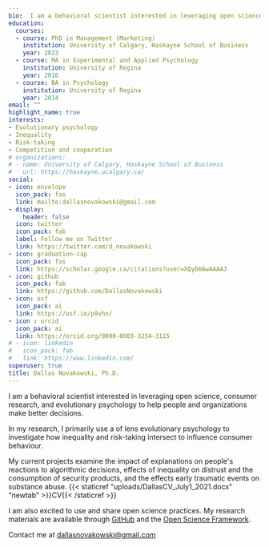 ```yaml
---
bio:  I am a behavioral scientist interested in leveraging open science, consumer research, and evolutionary psychology to help people and organizations make better decisions.
education:
  courses:
  - course: PhD in Management (Marketing)
    institution: University of Calgary, Haskayne School of Business
    year: 2023
  - course: MA in Experimental and Applied Psychology
    institution: University of Regina
    year: 2016
  - course: BA in Psychology
    institution: University of Regina
    year: 2014
email: ""
highlight_name: true
interests:
- Evolutionary psychology
- Inequality
- Risk-taking
- Competition and cooperation
# organizations:
# - name: University of Calgary, Haskayne School of Business
#   url: https://haskayne.ucalgary.ca/
social:
- icon: envelope
  icon_pack: fas
  link: mailto:dallasnovakowski@gmail.com
- display:
    header: false
  icon: twitter
  icon_pack: fab
  label: Follow me on Twitter
  link: https://twitter.com/d_novakowski
- icon: graduation-cap
  icon_pack: fas
  link: https://scholar.google.ca/citations?user=XQyDmAwAAAAJ
- icon: github
  icon_pack: fab
  link: https://github.com/DallasNovakowski
- icon: osf
  icon_pack: ai
  link: https://osf.io/p9vhn/
- icon : orcid
  icon_pack: ai
  link: https://orcid.org/0000-0003-3234-3115 
# - icon: linkedin
#   icon_pack: fab
#   link: https://www.linkedin.com/
superuser: true
title: Dallas Novakowski, Ph.D.
---
```


I am a behavioral scientist interested in leveraging open science, consumer research, and evolutionary psychology to help people and organizations make better decisions. 

In my research, I primarily use a of lens evolutionary psychology to investigate how inequality and risk-taking intersect to influence consumer behaviour. 

My current projects examine the impact of explanations on people's reactions to algorithmic decisions, effects of inequality on distrust and the consumption of security products, and the effects early traumatic events on substance abuse. {{< staticref "uploads/DallasCV_July1_2021.docx" "newtab" >}}CV{{< /staticref >}}

I am also excited to use and share open science practices. My research materials are available through [GitHub](https://github.com/DallasNovakowski) and the [Open Science Framework](https://osf.io/p9vhn/).


Contact me at dallasnovakowski@gmail.com


